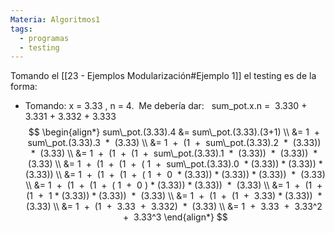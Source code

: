 ```yaml
---
Materia: Algoritmos1
tags:
  - programas
  - testing
---
```

Tomando el [[23 - Ejemplos Modularización#Ejemplo 1]] el testing es de la forma:
- Tomando: x = 3.33 , n = 4. 
Me debería dar:   sum_pot.x.n =  3.330 + 3.331 + 3.332 + 3.333
$$
\begin{align*}
sum\_pot.(3.33).4 &= sum\_pot.(3.33).(3+1) \\
&= 1  +  sum\_pot.(3.33).3  *  (3.33) \\
&= 1  +  (1  +  sum\_pot.(3.33).2  *  (3.33))  *  (3.33) \\
&= 1  +  (1  +  (1  +  sum\_pot.(3.33).1  *  (3.33))  *  (3.33))  *  (3.33) \\
&= 1  +  (1  +  (1  +  ( 1  +  sum\_pot.(3.33).0  * (3.33)) * (3.33)) * (3.33)) \\
&= 1  +  (1  +  (1  +  ( 1  +  0  * (3.33)) * (3.33)) * (3.33))  *  (3.33) \\
&= 1  +  (1  +  (1  +  ( 1  +  0 ) * (3.33)) * (3.33))  *  (3.33) \\
&= 1  +  (1  +  (1  +  1 * (3.33)) * (3.33))  *  (3.33) \\
&= 1  +  (1  +  (1  +  3.33) * (3.33))  *  (3.33) \\
&= 1  +  (1  +  3.33  +  3.332)  *  (3.33) \\
&= 1  +  3.33  +  3.33^2  +  3.33^3
\end{align*}
$$